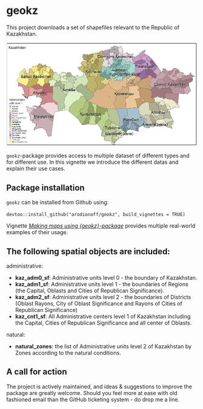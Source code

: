 # geokz    

This project downloads a set of shapefiles relevant to the Republic of Kazakhstan. 

![](images/Kazakhstan.png)

`geokz`-package provides access to multiple dataset of different types and for different use. In this vignette we introduce the different datas and explain their use cases. 

## Package installation

`geokz` can be installed from Github using:

`devtoo::install_github("arodionoff/geokz", build_vignettes = TRUE)`

Vignette [*Making maps using {geokz}-package*](vignettes/making_maps.Rmd) provides multiple real-world examples of their usage.

## The following spatial objects are included:  

administrative:

* **kaz_adm0_sf**: Administrative units level 0 - the boundary of Kazakhstan.
* **kaz_adm1_sf**: Administrative units level 1 - the boundaries of Regions (the Capital, Oblasts and Cities of Republican Significance).
* **kaz_adm2_sf**: Administrative units level 2 - the boundaries of Districts (Oblast Rayons, City of Oblast Significance and Rayons of Cities of Republican Significance)
* **kaz_cnt1_sf**: All Administrative centers level 1 of Kazakhstan including the Capital, Cities of Republican Significance and all center of Oblasts.

natural:

* **natural_zones**: the list of Administrative units level 2 of Kazakhstan by Zones according to the natural conditions.

## A call for action

The project is actively maintained, and ideas & suggestions to improve the package are greatly welcome. Should you feel more at ease with old fashioned email than the GitHub ticketing system - do drop me a line.
